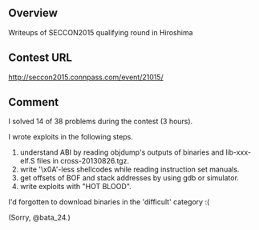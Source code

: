 Overview
--------
Writeups of SECCON2015 qualifying round in Hiroshima

Contest URL
--------
http://seccon2015.connpass.com/event/21015/

Comment
--------
I solved 14 of 38 problems during the contest (3 hours).

I wrote exploits in the following steps.

1. understand ABI by reading objdump's outputs of binaries and lib-xxx-elf.S files in cross-20130826.tgz.
2. write '\x0A'-less shellcodes while reading instruction set manuals.
3. get offsets of BOF and stack addresses by using gdb or simulator.
4. write exploits with "HOT BLOOD".

I'd forgotten to download binaries in the 'difficult' category :(

(Sorry, @bata_24.)

